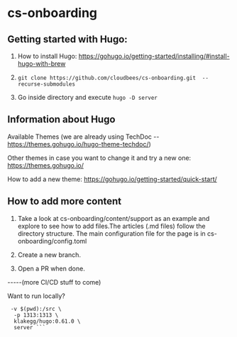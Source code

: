 # cs-onboarding

## Getting started with Hugo:

1. How to install Hugo:
https://gohugo.io/getting-started/installing/#install-hugo-with-brew

2. ```git clone https://github.com/cloudbees/cs-onboarding.git  --recurse-submodules```

3. Go inside directory and execute ```hugo -D server```

## Information about Hugo

Available Themes (we are already using TechDoc -- https://themes.gohugo.io/hugo-theme-techdoc/)

Other themes in case you want to change it and try a new one:
https://themes.gohugo.io/

How to add a new theme:
https://gohugo.io/getting-started/quick-start/

## How to add more content

1.  Take a look at cs-onboarding/content/support as an example and explore to see how to add files.The articles (.md files) follow the directory structure. The main configuration file for the page is in cs-onboarding/config.toml

2. Create a new branch.

3. Open a PR when done.

-----(more CI/CD stuff to come)

Want to run locally?

``` docker run --rm -it \
 -v $(pwd):/src \
  -p 1313:1313 \
  klakegg/hugo:0.61.0 \
  server ```







